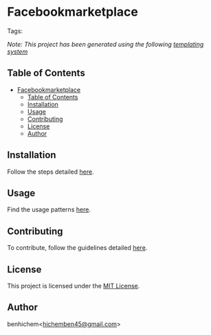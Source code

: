 # Facebookmarketplace


Tags: 

*Note: This project has been generated using the following [templating system](./TEMPLATE.md)*

## Table of Contents
- [Facebookmarketplace](#param-githubrepo--replace------titlecase)
  - [Table of Contents](#table-of-contents)
  - [Installation](#installation)
  - [Usage](#usage)
  - [Contributing](#contributing)
  - [License](#license)
  - [Author](#author)

## Installation
Follow the steps detailed [here](./INSTALL.md).

## Usage
Find the usage patterns [here](./USAGE.md).

## Contributing
To contribute, follow the guidelines detailed [here](./CONTRIBUTE.md).

## License
This project is licensed under the [MIT License](./LICENSE).

## Author
benhichem<<hichemben45@gmail.com>>